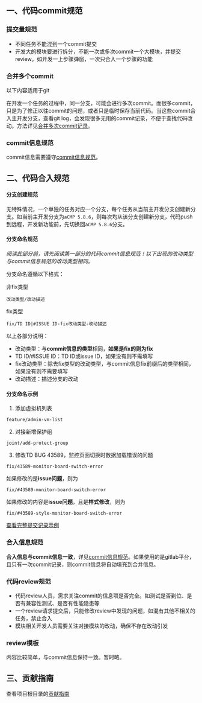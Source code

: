 ## 一、代码commit规范
### 提交量规范
* 不同任务不能混到一个commit提交
* 开发大的模块要进行拆分，不能一次或多次commit一个大模块，并提交review。如开发一上步骤弹窗，一次只合入一个步骤的功能

### 合并多个commit
以下内容适用于git

在开发一个任务的过程中，同一分支，可能会进行多次commit。而很多commit，只是为了修正以往commit的问题，或者只是临时保存当前代码。当这些commit合入主开发分支，查看git log，会发现很多无用的commit记录，不便于查找代码改动。方法详见[合并多次commit记录](合并多次commit.md)。


### commit信息规范
commit信息需要遵守[commit信息规范](http://code.sangfor.org/UED/VT/library/blob/master/%E5%BC%80%E5%8F%91%E8%A7%84%E8%8C%83/%E4%BB%A3%E7%A0%81%E6%8F%90%E4%BA%A4%E8%A7%84%E8%8C%83/commit%E8%A7%84%E8%8C%83.md)。


## 二、代码合入规范

#### 分支创建规范
无特殊情况，一个单独的任务对应一个分支，每个任务从当前主开发分支创建新分支。如当前主开发分支为`aCMP 5.8.6`，则每次均从该分支创建新分支，代码push到远程，开发新功能前，先切换回`aCMP 5.8.6`分支。

#### 分支命名规范
_阅读此部分前，请先阅读第一部分的代码commit信息规范！以下出现的改动类型与commit信息规范的改动类型相同。_

分支命名遵循以下格式：

非fix类型
```
改动类型/改动描述
```
fix类型
```
fix/TD ID|#ISSUE ID-fix改动类型-改动描述
```
以上各部分说明：
* 改动类型：与**commit信息的类型**相同，**如果是fix的则为fix**
* TD ID/#ISSUE ID：TD ID或issue ID，如果没有则不需填写
* fix改动类型：除去fix类型的改动类型，与commit信息fix前缀后的类型相同，如果没有则不需要填写
* 改动描述：描述分支的改动

#### 分支命名示例
1. 添加虚拟机列表
```
feature/admin-vm-list
```

2. 对接新增保护组
```
joint/add-protect-group
```

3. 修改TD BUG 43589，监控页面切换时数据加载错误的问题
```
fix/43589-monitor-board-switch-error
```
如果修改的是**issue问题**，则为
```
fix/#43589-monitor-board-switch-error
```
如果修改的内容是**issue问题**，且是**样式修改**，则为
```
fix/#43589-style-monitor-board-switch-error
```

[查看完整提交记录示例](http://code.sangfor.org/UED/VT/library/blob/master/%E5%BC%80%E5%8F%91%E8%A7%84%E8%8C%83/%E4%BB%A3%E7%A0%81%E6%8F%90%E4%BA%A4%E8%A7%84%E8%8C%83/commit%E8%A7%84%E8%8C%83.md#五示例)

### 合入信息规范
**合入信息与commit信息一致**，详见[commit信息规范](http://code.sangfor.org/UED/VT/library/blob/master/%E5%BC%80%E5%8F%91%E8%A7%84%E8%8C%83/%E4%BB%A3%E7%A0%81%E6%8F%90%E4%BA%A4%E8%A7%84%E8%8C%83/commit%E8%A7%84%E8%8C%83.md)。如果使用的是gitlab平台，且只有一次commit记录，则commit信息将自动填充到合并信息。

### 代码review规范
* 代码review人员，需求关注commit的信息项是否完全。如测试是否到位、是否有兼容性测试、是否有性能隐患等
* 一个review请求提交后，只能修改review中发现的问题，如混有其他不相关的任务，禁止合入
* 模块相关开发人员需要关注对接模块的改动，确保不存在改动引发

### review模板
内容比较简单，与commit信息保持一致。暂时略。

## 三、贡献指南
查看项目根目录的[贡献指南](http://code.sangfor.org/UED/VT/library#贡献指南)